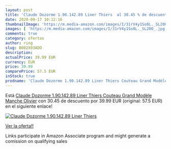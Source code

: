 ```yaml
---
layout: post
title: 'Claude Dozorme 1.90.142.89 Liner Thiers  al 30.45 % de descuento'
date: 2020-09-17 10:12:16
thumbnailImage: 'https://m.media-amazon.com/images/I/31rV4y1So8L._SL200_.jpg'
images: [ 'https://m.media-amazon.com/images/I/31rV4y1So8L._SL200_.jpg' ]
comments: true
category: ofertas
author: ring
slug: B002X03ADO
description:
actualPrice: 39.99 EUR
currency: EUR
price: 39.99
comparePrice: 57.5 EUR
inStock: true
prodname: 'Claude Dozorme 1.90.142.89 Liner Thiers Couteau Grand Modèle Manche Olivier'
---
```


Está [Claude Dozorme 1.90.142.89 Liner Thiers Couteau Grand Modèle Manche Olivier](https://www.amazon.fr/dp/B002X03ADO/?tag=tolees0d-21) con 30.45 de descuento por 39.99 EUR (original: 57.5 EUR) en el siguiente enlace!

[![Claude Dozorme 1.90.142.89 Liner Thiers ](https://m.media-amazon.com/images/I/31rV4y1So8L._SL200_.jpg)](https://www.amazon.fr/dp/B002X03ADO/?tag=tolees0d-21)

[Ver la oferta!!](https://www.amazon.fr/dp/B002X03ADO/?tag=tolees0d-21)

Links participate in Amazon Associate program and might generate a comission on qualifying sales


